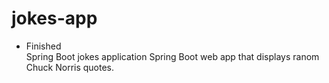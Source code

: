 # jokes-app
* Finished <br>
Spring Boot jokes application
Spring Boot web app that displays ranom Chuck Norris quotes.

